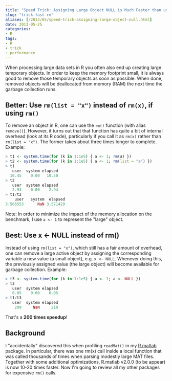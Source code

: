 ```yaml
---
title: "Speed Trick: Assigning Large Object NULL is Much Faster than using rm()!"
slug: "trick-fast-rm"
aliases: [/2013/05/speed-trick-assigning-large-object-null.html]
date: 2013-05-25
categories:
- R
tags:
- R
- trick
- performance
---
```


When processing large data sets in R you often also end up creating large temporary objects.  In order to keep the memory footprint small, it is always good to remove those temporary objects as soon as possible.  When done, removed objects will be deallocated from memory (RAM) the next time the garbage collection runs.


## Better: Use `rm(list = "x")` instead of `rm(x)`, if using `rm()`

To remove an object in R, one can use the `rm()` function (with alias `remove()`). However, it turns out that that function has quite a bit of internal overhead (look at its R code), particularly if you call it as `rm(x)` rather than `rm(list = "x")`.  The former takes about three times longer to complete.  Example:

```r
> t1 <- system.time(for (k in 1:1e5) { a <- 1; rm(a) })
> t2 <- system.time(for (k in 1:1e5) { a <- 1; rm(list = "a") })
> t1
   user  system elapsed
  10.45    0.00   10.50
> t2
   user  system elapsed
   2.93    0.00    2.94
> t1/t2
    user   system  elapsed
3.566553      NaN 3.571429
```

Note: In order to minimize the impact of the memory allocation on the benchmark, I use `a <- 1` to represent the "large" object.


## Best: Use x <- NULL instead of rm()

Instead of using `rm(list = "x")`, which still has a fair amount of overhead, one can remove a large active object by assigning the corresponding variable a new value (a small object), e.g.  `x <- NULL`.  Whenever doing this, the previously assigned value (the large object) will become available for garbage collection. Example:

```r
> t3 <- system.time(for (k in 1:1e5) { a <- 1; a <- NULL })
> t3
   user  system elapsed
   0.05    0.00    0.05
> t1/t3
   user  system elapsed
    209     NaN     210
```

That's a **200 times speedup**!


## Background

I "accidentally" discovered this when profiling `readMat()` in my [R.matlab](http://cran.r-project.org/web/packages/R.matlab/) package.  In particular, there was one rm(x) call inside a local function that was called thousands of times when parsing modestly large MAT files.  Together with some additional optimizations, R.matlab v2.0.0 (to be appear) is now 10-20 times faster.  Now I'm going to review all my other packages for expensive `rm()` calls.


